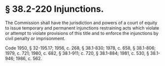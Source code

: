 # § 38.2-220 Injunctions.

<p>The Commission shall have the jurisdiction and powers of a court of equity to issue temporary and permanent injunctions restraining acts which violate or attempt to violate provisions of this title and to enforce the injunctions by civil penalty or imprisonment.</p><p>Code 1950, § 32-195.17; 1956, c. 268, § 38.1-830; 1978, c. 658, § 38.1-806; 1979, c. 721; 1980, c. 682, § 38.1-911; c. 720, § 38.1-884; 1981, c. 530, § 38.1-946; 1986, c. 562.</p>